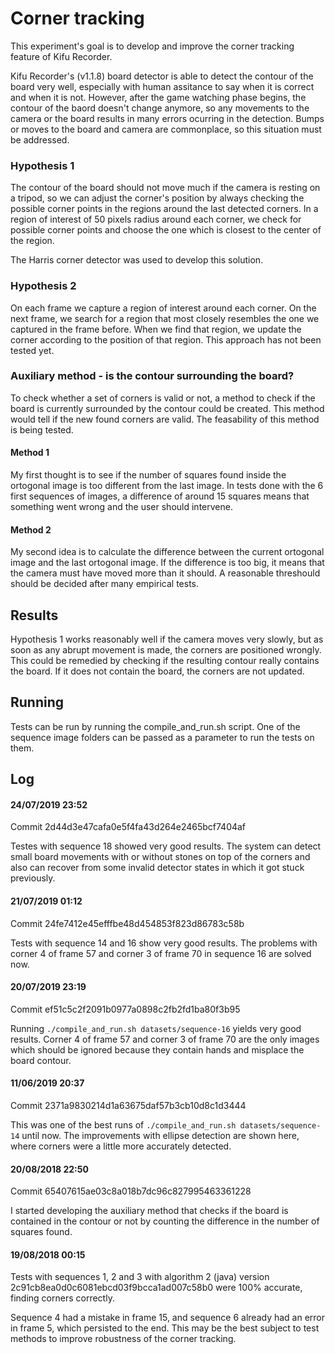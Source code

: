 Corner tracking
===============

This experiment's goal is to develop and improve the corner tracking feature
of Kifu Recorder.

Kifu Recorder's (v1.1.8) board detector is able to detect the contour of the
board very well, especially with human assitance to say when it is correct and
when it is not. However, after the game watching phase begins, the contour
of the baord doesn't change anymore, so any movements to the camera or the
board results in many errors ocurring in the detection. Bumps or moves to the
board and camera are commonplace, so this situation must be addressed.

### Hypothesis 1

The contour of the board should not move much if the camera is resting on a
tripod, so we can adjust the corner's position by always checking the possible
corner points in the regions around the last detected corners. In a region of
interest of 50 pixels radius around each corner, we check for possible corner
points and choose the one which is closest to the center of the region.

The Harris corner detector was used to develop this solution.

### Hypothesis 2

On each frame we capture a region of interest around each corner. On the next
frame, we search for a region that most closely resembles the one we captured
in the frame before. When we find that region, we update the corner according
to the position of that region. This approach has not been tested yet.

### Auxiliary method - is the contour surrounding the board?

To check whether a set of corners is valid or not, a method to check if the
board is currently surrounded by the contour could be created. This method
would tell if the new found corners are valid. The feasability of this method
is being tested.

#### Method 1

My first thought is to see if the number of squares found inside the ortogonal
image is too different from the last image. In tests done with the 6 first
sequences of images, a difference of around 15 squares means that something
went wrong and the user should intervene.

#### Method 2

My second idea is to calculate the difference between the current ortogonal
image and the last ortogonal image. If the difference is too big, it means that
the camera must have moved more than it should. A reasonable threshould should
be decided after many empirical tests.

Results
-------

Hypothesis 1 works reasonably well if the camera moves very slowly, but as soon
as any abrupt movement is made, the corners are positioned wrongly. This could
be remedied by checking if the resulting contour really contains the board. If
it does not contain the board, the corners are not updated.

Running
-------

Tests can be run by running the compile_and_run.sh script. One of the
sequence image folders can be passed as a parameter to run the tests on them.

Log
---

#### 24/07/2019 23:52

Commit 2d44d3e47cafa0e5f4fa43d264e2465bcf7404af

Testes with sequence 18 showed very good results. The system can detect small
board movements with or without stones on top of the corners and also can
recover from some invalid detector states in which it got stuck previously.

#### 21/07/2019 01:12

Commit 24fe7412e45efffbe48d454853f823d86783c58b

Tests with sequence 14 and 16 show very good results. The problems with corner
4 of frame 57 and corner 3 of frame 70 in sequence 16 are solved now.

#### 20/07/2019 23:19

Commit ef51c5c2f2091b0977a0898c2fb2fd1ba80f3b95

Running `./compile_and_run.sh datasets/sequence-16` yields very good results.
Corner 4 of frame 57 and corner 3 of frame 70 are the only images which
should be ignored because they contain hands and misplace the board contour.

#### 11/06/2019 20:37

Commit 2371a9830214d1a63675daf57b3cb10d8c1d3444

This was one of the best runs of `./compile_and_run.sh datasets/sequence-14`
until now. The improvements with ellipse detection are shown here, where
corners were a little more accurately detected.

#### 20/08/2018 22:50

Commit 65407615ae03c8a018b7dc96c827995463361228

I started developing the auxiliary method that checks if the board is contained
in the contour or not by counting the difference in the number of squares
found.

#### 19/08/2018 00:15

Tests with sequences 1, 2 and 3 with algorithm 2 (java) version
2c91cb8ea0d0c6081ebcd03f9bcca1ad007c58b0 were 100% accurate, finding corners
correctly.

Sequence 4 had a mistake in frame 15, and sequence 6 already had an error in
frame 5, which persisted to the end. This may be the best subject to test
methods to improve robustness of the corner tracking.
